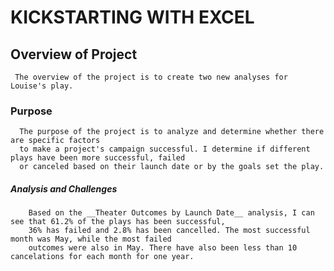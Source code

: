# KICKSTARTING WITH EXCEL

  ## Overview of Project
     The overview of the project is to create two new analyses for Louise's play.
    

  ### Purpose
      The purpose of the project is to analyze and determine whether there are specific factors 
      to make a project's campaign successful. I determine if different plays have been more successful, failed
      or canceled based on their launch date or by the goals set the play.
      
      
  ##### Analysis and Challenges
        Based on the __Theater Outcomes by Launch Date__ analysis, I can see that 61.2% of the plays has been successful, 
        36% has failed and 2.8% has been cancelled. The most successful month was May, while the most failed 
        outcomes were also in May. There have also been less than 10 cancelations for each month for one year. 
        
       

        
